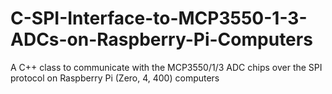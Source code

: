 # C-SPI-Interface-to-MCP3550-1-3-ADCs-on-Raspberry-Pi-Computers
A C++ class to communicate with the MCP3550/1/3 ADC chips over the SPI protocol on Raspberry Pi (Zero, 4, 400) computers
